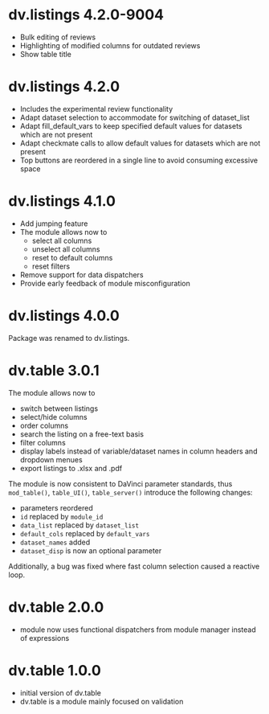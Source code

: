# dv.listings 4.2.0-9004

- Bulk editing of reviews
- Highlighting of modified columns for outdated reviews
- Show table title

# dv.listings 4.2.0

- Includes the experimental review functionality
- Adapt dataset selection to accommodate for switching of dataset_list
- Adapt fill_default_vars to keep specified default values for datasets which are not present
- Adapt checkmate calls to allow default values for datasets which are not present
- Top buttons are reordered in a single line to avoid consuming excessive space

# dv.listings 4.1.0

- Add jumping feature
- The module allows now to 
  - select all columns
  - unselect all columns
  - reset to default columns
  - reset filters
- Remove support for data dispatchers
- Provide early feedback of module misconfiguration

# dv.listings 4.0.0

Package was renamed to dv.listings.

# dv.table 3.0.1

The module allows now to 
- switch between listings
- select/hide columns
- order columns
- search the listing on a free-text basis
- filter columns
- display labels instead of variable/dataset names in column headers and dropdown menues
- export listings to .xlsx and .pdf

The module is now consistent to DaVinci parameter standards, thus `mod_table()`, `table_UI()`, `table_server()` 
introduce the following changes:
  - parameters reordered
  - `id` replaced by `module_id`
  - `data_list` replaced by `dataset_list`
  - `default_cols` replaced by `default_vars`
  - `dataset_names` added
  - `dataset_disp` is now an optional parameter

Additionally, a bug was fixed where fast column selection caused a reactive loop.

# dv.table 2.0.0

- module now uses functional dispatchers from module manager instead of expressions

# dv.table 1.0.0

- initial version of dv.table
- dv.table is a module mainly focused on validation
